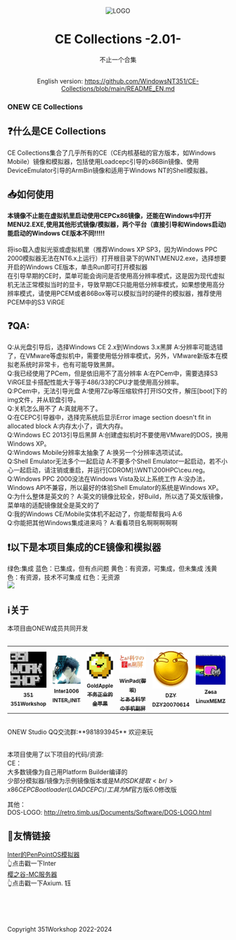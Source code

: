 <div align="center">
  
  <img alt="LOGO" src="https://raw.githubusercontent.com/WindowsNT351/CE-Collections-2.0/main/WNT/menu2.exe/res/about.bmp" /><br />
  # CE Collections -2.01-
  不止一个合集<br /><br />

  English version: https://github.com/WindowsNT351/CE-Collections/blob/main/README_EN.md
</div>

### ONEW CE Collections
## ❓什么是CE Collections<br />
CE Collections集合了几乎所有的CE（CE内核基础的官方版本，如Windows Mobile）镜像和模拟器，包括使用Loadcepc引导的x86Bin镜像、使用DeviceEmulator引导的ArmBin镜像和适用于Windows NT的Shell模拟器。<br />

## 📥如何使用
**本镜像不止能在虚拟机里启动使用CEPCx86镜像，还能在Windows中打开MENU2.EXE,使用其他形式镜像/模拟器，两个平台（直接引导和Windows启动)能启动的Windows CE版本不同!!!!!** <br /><br />
将iso载入虚拟光驱或虚拟机里（推荐Windows XP SP3，因为Windows PPC 2000模拟器无法在NT6.x上运行）打开根目录下的WNT\MENU2.exe，选择想要开启的Windows CE版本，单击Run即可打开模拟器<br />
在引导早期的CE时，菜单可能会询问是否使用高分辨率模式，这是因为现代虚拟机无法正常模拟当时的显卡，导致早期CE只能用低分辨率模式，如果想使用高分辨率模式，请使用PCEM或者86Box等可以模拟当时的硬件的模拟器，推荐使用PCEM中的S3 ViRGE<br />

## ❓QA:
Q:从光盘引导后，选择Windows CE 2.x到Windows 3.x黑屏  A:分辨率可能选错了，在VMware等虚拟机中，需要使用低分辨率模式，另外，VMware新版本在模拟老系统时非常卡，也有可能导致黑屏。<br />
Q:我已经使用了PCem，但是依旧用不了高分辨率  A:在PCem中，需要选择S3 ViRGE显卡搭配性能大于等于486/33的CPU才能使用高分辨率。<br />
Q:PCem中，无法引导光盘  A:使用7Zip等压缩软件打开ISO文件，解压[boot]下的img文件，并从软盘引导。<br />
Q:关机怎么用不了  A:真就用不了。<br />
Q:在CEPC引导器中，选择完系统后显示Error image section doesn't fit in allocated block  A:内存太小了，调大内存。<br />
Q:Windows EC 2013引导后黑屏  A:创建虚拟机时不要使用VMware的DOS，换用Windows XP。<br />
Q:Windows Mobile分辨率太抽象了  A:换另一个分辨率选项试试。<br />
Q:Shell Emulator无法多个一起启动  A:不要多个Shell Emulator一起启动，若不小心一起启动，请注销或重启，并运行[CDROM]:\WNT\200HPC\ceu.reg。<br />
Q:Windows PPC 2000没法在Windows Vista及以上系统工作  A:没办法，Windows API不兼容，所以最好的体验Shell Emulator的系统是Windows XP。<br />
Q:为什么整体是英文的？  A:英文的镜像比较全，好Build，所以选了英文版镜像，菜单啥的适配镜像就全是英文的了<br />
Q:我的Windows CE/Mobile实体机不起动了，你能帮帮我吗  A:6<br />
Q:你能把其他Windows集成进来吗？  A:看看项目名啊啊啊啊啊<br />


## ❗以下是本项目集成的CE镜像和模拟器
绿色:集成  蓝色：已集成，但有点问题  黄色：有资源，可集成，但未集成  浅黄色：有资源，技术不可集成  红色：无资源<br />
<img src="https://raw.githubusercontent.com/WindowsNT351/CE-Collections-2.0/main/cetl.png"/>

## ℹ关于
本项目由ONEW成员共同开发<br /><br />

<table>
  <tr>
    <td align="center"><a href="https://space.bilibili.com/484165196"><img src="https://github.com/Inter1006/Extensions/blob/main/1720663857759dcbe7c89c6455282b29bc8695211ad7924a0.jpg" width="150px;" alt=""/><br /><sub><b>351<br />351Workshop</b></sub></a><br /></td>
    <td align="center"><a href="https://space.bilibili.com/1756824708"><img src="https://github.com/Inter1006/PenPointOS_Vbox/blob/Readme_Files/b_fa517952f054ca8c99a234cc1b50b50b.jpg" width="150px;" alt=""/><br /><sub><b>Inter1006<br />INTER_INIT</b></sub></a><br /></td>
    <td align="center"><a href="https://space.bilibili.com/410046866"><img src="https://github.com/Inter1006/Extensions/blob/main/1720663903084330ee6855a3795b453f2ab6ded4863c9b08a.jpg" width="150px;" alt=""/><br /><sub><b>GoldApple<br />不务正业的金苹果</b></sub></a><br /></td>
    <td align="center"><a href="https://space.bilibili.com/648710692"><img src="https://github.com/Inter1006/Extensions/blob/main/1720663907859cac6209da2520c4e1c83c6a99fb65ae1bcb4.jpg" width="150px;" alt=""/><br /><sub><b>WinPad(御坂)<br />とある科学の手机副屏</b></sub></a><br /></td>
    <td align="center"><a href="https://space.bilibili.com/2057331843"><img src="https://github.com/Inter1006/Extensions/blob/main/17206639278647b179c13f807cbc2bf27b899725d34fc5c79.jpg" width="150px;" alt=""/><br /><sub><b>DZY<br />DZY20070614</b></sub></a><br /></td>
    <td align="center"><a href="https://space.bilibili.com/437201853"><img src="https://github.com/Inter1006/Extensions/blob/main/1720663947047a3c221d7c72c685e35b27b3fe6d41b6f8f93.jpg" width="150px;" alt=""/><br /><sub><b>Zesa<br />LinuxMEMZ</b></sub></a><br /></td>
  </tr>
  
</table>
<br />
ONEW Studio QQ交流群:**981893945** 欢迎来玩<br /><br />

本项目使用了以下项目的代码/资源:<br />
CE：<br />
大多数镜像为自己用Platform Builder编译的<br />
少部分模拟器/镜像为示例镜像版本或是M$的SDK提取<br />
x86CEPC Bootloader(LOADCEPC)/工具 为M$官方版6.0修改版<br />

其他：<br />
DOS-LOGO: http://retro.timb.us/Documents/Software/DOS-LOGO.html<br />


## 🤝友情链接
[Inter的PenPointOS模拟器](https://github.com/Inter1006/PenPointOS_Vbox/tree/main)<br />
👆点击戳一下Inter<br />
[樱之谷-MC服务器](www.sakuravalley.xyz)<br />
👆点击戳一下Axium. 钰<br />

<br /><br /><br /><br />
Copyright 351Workshop 2022-2024


